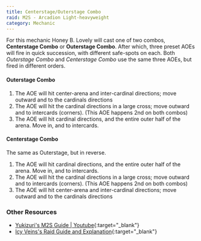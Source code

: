 ```yaml
---
title: Centerstage/Outerstage Combo
raid: M2S - Arcadion Light-heavyweight
category: Mechanic
---
```


For this mechanic Honey B. Lovely will cast one of two combos, **Centerstage Combo** or **Outerstage Combo**.
After which, three preset AOEs will fire in quick succession, with different safe-spots on each. Both
*Outerstage Combo* and *Centerstage Combo* use the same three AOEs, but fired in different orders.

#### Outerstage Combo

1. The AOE will hit center-arena and inter-cardinal directions; move outward and to the cardinals directions
2. The AOE will hit the cardinal directions in a large cross; move outward and to intercards (corners). (This AOE happens 2nd on both combos)
3. The AOE will hit cardinal directions, and the entire outer half of the arena. Move in, and to intercards.

#### Centerstage Combo

The same as Outerstage, but in reverse.

1. The AOE will hit cardinal directions, and the entire outer half of the arena. Move in, and to intercards.
2. The AOE will hit the cardinal directions in a large cross; move outward and to intercards (corners). (This AOE happens 2nd on both combos)
3. The AOE will hit center-arena and inter-cardinal directions; move outward and to the cardinals directions

### Other Resources

* [Yukizuri's M2S Guide | Youtube](https://youtu.be/jY_a_-SMRE8?t=165&si=AbfDiS98ygrzaR01){:target="_blank"}
* [Icy Veins's Raid Guide and Explanation](https://www.icy-veins.com/ffxiv/aac-light-heavyweight-m2-savage-raid-guide#phase-one-mechanics){:target="_blank"}
